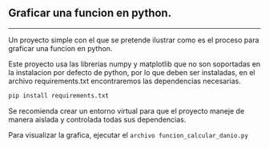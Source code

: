 ## Graficar una funcion en python.
---

Un proyecto simple con el que se pretende ilustrar como es el proceso para graficar una funcion en python.

Este proyecto usa las librerias numpy y matplotlib que no son soportadas en la instalacion por defecto de python, por lo que deben ser instaladas, en el archivo requirements.txt encontraremos las dependencias necesarias.

~~~bash
pip install requirements.txt
~~~

Se recomienda crear un entorno virtual para que el proyecto maneje de manera aislada y controlada todas sus dependencias.

Para visualizar la grafica, ejecutar el `archivo funcion_calcular_danio.py`


